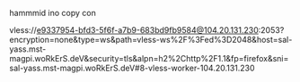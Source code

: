 hammmid ino copy con 


vless://e9337954-bfd3-5f6f-a7b9-683bd9fb9584@104.20.131.230:2053?encryption=none&type=ws&path=vless-ws%2F%3Fed%3D2048&host=sal-yass.mst-magpi.woRkErS.deV&security=tls&alpn=h2%2Chttp%2F1.1&fp=firefox&sni=sal-yass.mst-magpi.woRkErS.deV#8-vless-worker-104.20.131.230